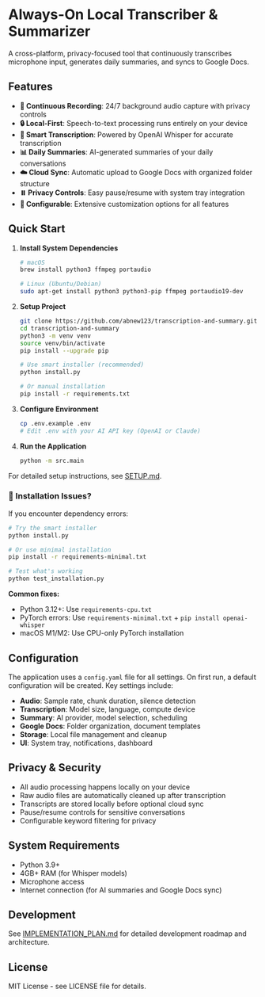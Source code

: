 # Always-On Local Transcriber & Summarizer

A cross-platform, privacy-focused tool that continuously transcribes microphone input, generates daily summaries, and syncs to Google Docs.

## Features

- **🎤 Continuous Recording**: 24/7 background audio capture with privacy controls
- **🔒 Local-First**: Speech-to-text processing runs entirely on your device
- **📝 Smart Transcription**: Powered by OpenAI Whisper for accurate transcription
- **📊 Daily Summaries**: AI-generated summaries of your daily conversations
- **☁️ Cloud Sync**: Automatic upload to Google Docs with organized folder structure
- **⏸️ Privacy Controls**: Easy pause/resume with system tray integration
- **🔧 Configurable**: Extensive customization options for all features

## Quick Start

1. **Install System Dependencies**
   ```bash
   # macOS
   brew install python3 ffmpeg portaudio
   
   # Linux (Ubuntu/Debian)
   sudo apt-get install python3 python3-pip ffmpeg portaudio19-dev
   ```

2. **Setup Project**
   ```bash
   git clone https://github.com/abnew123/transcription-and-summary.git
   cd transcription-and-summary
   python3 -m venv venv
   source venv/bin/activate
   pip install --upgrade pip
   
   # Use smart installer (recommended)
   python install.py
   
   # Or manual installation
   pip install -r requirements.txt
   ```

3. **Configure Environment**
   ```bash
   cp .env.example .env
   # Edit .env with your AI API key (OpenAI or Claude)
   ```

4. **Run the Application**
   ```bash
   python -m src.main
   ```

For detailed setup instructions, see [SETUP.md](SETUP.md).

### 🚨 Installation Issues?

If you encounter dependency errors:

```bash
# Try the smart installer
python install.py

# Or use minimal installation
pip install -r requirements-minimal.txt

# Test what's working
python test_installation.py
```

**Common fixes:**
- Python 3.12+: Use `requirements-cpu.txt` 
- PyTorch errors: Use `requirements-minimal.txt` + `pip install openai-whisper`
- macOS M1/M2: Use CPU-only PyTorch installation

## Configuration

The application uses a `config.yaml` file for all settings. On first run, a default configuration will be created. Key settings include:

- **Audio**: Sample rate, chunk duration, silence detection
- **Transcription**: Model size, language, compute device
- **Summary**: AI provider, model selection, scheduling
- **Google Docs**: Folder organization, document templates
- **Storage**: Local file management and cleanup
- **UI**: System tray, notifications, dashboard

## Privacy & Security

- All audio processing happens locally on your device
- Raw audio files are automatically cleaned up after transcription
- Transcripts are stored locally before optional cloud sync
- Pause/resume controls for sensitive conversations
- Configurable keyword filtering for privacy

## System Requirements

- Python 3.9+
- 4GB+ RAM (for Whisper models)
- Microphone access
- Internet connection (for AI summaries and Google Docs sync)

## Development

See [IMPLEMENTATION_PLAN.md](IMPLEMENTATION_PLAN.md) for detailed development roadmap and architecture.

## License

MIT License - see LICENSE file for details.